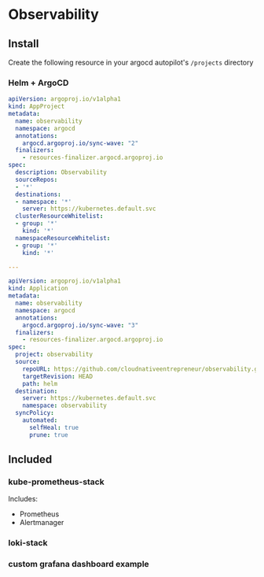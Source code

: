 # Observability

## Install

Create the following resource in your argocd autopilot's `/projects` directory

### Helm + ArgoCD

```yaml
apiVersion: argoproj.io/v1alpha1
kind: AppProject
metadata:
  name: observability
  namespace: argocd
  annotations:
    argocd.argoproj.io/sync-wave: "2"
  finalizers:
    - resources-finalizer.argocd.argoproj.io
spec:
  description: Observability
  sourceRepos:
  - '*'
  destinations:
  - namespace: '*'
    server: https://kubernetes.default.svc
  clusterResourceWhitelist:
  - group: '*'
    kind: '*'
  namespaceResourceWhitelist:
  - group: '*'
    kind: '*'

---

apiVersion: argoproj.io/v1alpha1
kind: Application
metadata:
  name: observability
  namespace: argocd
  annotations:
    argocd.argoproj.io/sync-wave: "3"
  finalizers:
    - resources-finalizer.argocd.argoproj.io
spec:
  project: observability
  source:
    repoURL: https://github.com/cloudnativeentrepreneur/observability.git
    targetRevision: HEAD
    path: helm
  destination:
    server: https://kubernetes.default.svc
    namespace: observability
  syncPolicy:
    automated:
      selfHeal: true
      prune: true

```

## Included

### kube-prometheus-stack

Includes:
* Prometheus
* Alertmanager

### loki-stack
### custom grafana dashboard example